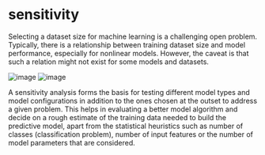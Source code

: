 # sensitivity

Selecting a dataset size for machine learning is a challenging open problem. Typically, there is a relationship between training dataset size and model performance, especially for nonlinear models. However, the caveat is that such a relation might not exist for some models and datasets. 

![image](https://user-images.githubusercontent.com/73946741/115108533-9cd04780-9f8e-11eb-8fe2-1430ad0124d7.png)
![image](https://user-images.githubusercontent.com/73946741/115108598-fc2e5780-9f8e-11eb-97d0-841112b7feef.png)

A sensitivity analysis forms the basis for testing different model types and model configurations in addition to the ones chosen at the outset to address a given problem. This helps in evaluating a better model algorithm and decide on a rough estimate of the training data needed to build the predictive model, apart from the statistical heuristics such as number of classes (classification problem), number of input features or the number of model parameters that are considered.
